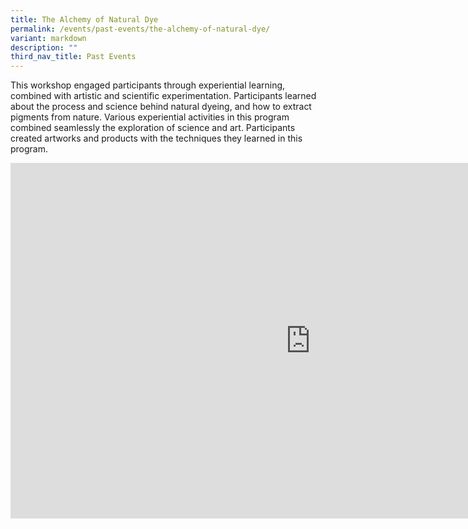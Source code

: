 ```yaml
---
title: The Alchemy of Natural Dye
permalink: /events/past-events/the-alchemy-of-natural-dye/
variant: markdown
description: ""
third_nav_title: Past Events
---
```

This workshop engaged participants through experiential learning, combined with artistic and scientific experimentation. Participants learned about the process and science behind natural dyeing, and how to extract pigments from nature. Various experiential activities in this program combined seamlessly the exploration of science and art. Participants created artworks and products with the techniques they learned in this program.

<iframe allowfullscreen="true" height="569" width="960" frameborder="0" src="https://docs.google.com/presentation/d/e/2PACX-1vRVcC_VleGilXJPmgqKxc2QRj-ANHfRXEANRPs8D8k5zsy_k7S5NaiqFt7snoVw7NSHnCyfcfBzWmGG/embed?start=true&amp;loop=true&amp;delayms=5000"></iframe>
